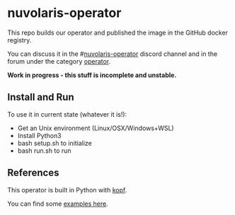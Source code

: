 <!--
  ~ Licensed to the Apache Software Foundation (ASF) under one
  ~ or more contributor license agreements.  See the NOTICE file
  ~ distributed with this work for additional information
  ~ regarding copyright ownership.  The ASF licenses this file
  ~ to you under the Apache License, Version 2.0 (the
  ~ "License"); you may not use this file except in compliance
  ~ with the License.  You may obtain a copy of the License at
  ~
  ~   http://www.apache.org/licenses/LICENSE-2.0
  ~
  ~ Unless required by applicable law or agreed to in writing,
  ~ software distributed under the License is distributed on an
  ~ "AS IS" BASIS, WITHOUT WARRANTIES OR CONDITIONS OF ANY
  ~ KIND, either express or implied.  See the License for the
  ~ specific language governing permissions and limitations
  ~ under the License.
  ~
-->
# nuvolaris-operator
This repo builds our operator and published the image in the GitHub docker registry.

You can discuss it in the #[nuvolaris-operator](https://discord.gg/RzJ4FHR2aR) discord channel and in the forum under the category [operator](https://github.com/nuvolaris/nuvolaris/discussions/categories/operator).

**Work in progress - this stuff is incomplete and unstable.**

## Install and Run

To use it in current state (whatever it is!):

- Get an Unix environment (Linux/OSX/Windows+WSL)
- Install Python3
- bash setup.sh to initialize
- bash run.sh to run

## References

This operator is built in Python with [kopf](https://kopf.readthedocs.io/en/stable/).

You can find some [examples here](https://github.com/nolar/kopf/tree/main/examples).

